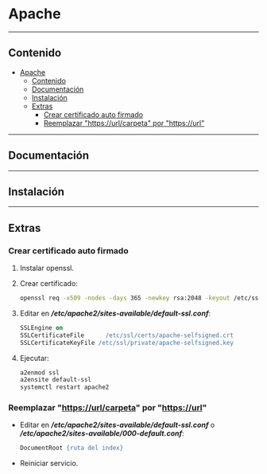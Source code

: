 # Apache

---

## Contenido

- [Apache](#apache)
  - [Contenido](#contenido)
  - [Documentación](#documentación)
  - [Instalación](#instalación)
  - [Extras](#extras)
    - [Crear certificado auto firmado](#crear-certificado-auto-firmado)
    - [Reemplazar "https://url/carpeta" por "https://url"](#reemplazar-httpsurlcarpeta-por-httpsurl)

---

## Documentación

---

## Instalación

---

## Extras

### Crear certificado auto firmado

1. Instalar openssl.

2. Crear certificado:

    ```sh
    openssl req -x509 -nodes -days 365 -newkey rsa:2048 -keyout /etc/ssl/private/apache-selfsigned.key -out /etc/ssl/certs/apache-selfsigned.crt
    ```

3. Editar en ***/etc/apache2/sites-available/default-ssl.conf***:

    ```apache
    SSLEngine on
    SSLCertificateFile      /etc/ssl/certs/apache-selfsigned.crt
    SSLCertificateKeyFile /etc/ssl/private/apache-selfsigned.key
    ```

4. Ejecutar:

    ```sh
    a2enmod ssl
    a2ensite default-ssl
    systemctl restart apache2
    ```

### Reemplazar "<https://url/carpeta>" por "<https://url>"

- Editar en ***/etc/apache2/sites-available/default-ssl.conf*** o ***/etc/apache2/sites-available/000-default.conf***:

   ```apache
   DocumentRoot {ruta del index}
   ```

- Reiniciar servicio.
